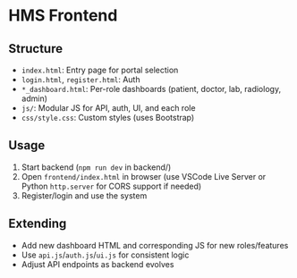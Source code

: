 # HMS Frontend

## Structure

- `index.html`: Entry page for portal selection
- `login.html`, `register.html`: Auth
- `*_dashboard.html`: Per-role dashboards (patient, doctor, lab, radiology, admin)
- `js/`: Modular JS for API, auth, UI, and each role
- `css/style.css`: Custom styles (uses Bootstrap)

## Usage

1. Start backend (`npm run dev` in backend/)
2. Open `frontend/index.html` in browser (use VSCode Live Server or Python `http.server` for CORS support if needed)
3. Register/login and use the system

## Extending

- Add new dashboard HTML and corresponding JS for new roles/features
- Use `api.js`/`auth.js`/`ui.js` for consistent logic
- Adjust API endpoints as backend evolves
